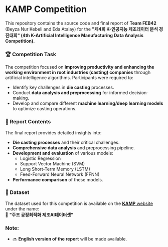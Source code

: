 # KAMP Competition  

This repository contains the source code and final report of **Team FEB42** (Beyza Nur Kebeli and Eda Atalay) for the **"제4회 K-인공지능 제조데이터 분석 경진대회" (4th K-Artificial Intelligence Manufacturing Data Analysis Competition).**

### 🏆 Competition Task  
The competition focused on **improving productivity and enhancing the working environment in root industries (casting) companies** through artificial intelligence algorithms. Participants were required to:  
- Identify key challenges in **die casting** processes.  
- Conduct **data analysis and preprocessing** for informed decision-making.  
- Develop and compare different **machine learning/deep learning models** to optimize casting operations.  

### 📄 Report Contents  
The final report provides detailed insights into:  
- **Die casting processes** and their critical challenges.  
- **Comprehensive data analysis** and preprocessing pipeline.  
- **Development and evaluation** of various models:  
  - Logistic Regression  
  - Support Vector Machine (SVM)  
  - Long Short-Term Memory (LSTM)  
  - Feed-Forward Neural Network (FFNN)  
- **Performance comparison** of these models.  

### 📂 Dataset  
The dataset used for this competition is available on the [**KAMP** website](https://www.kamp-ai.kr/main) under the name:  
📌 **"주조 공정최적화 제조AI데이터셋"**  

### Note:
- 🔜 **English version of the report** will be made available.  
